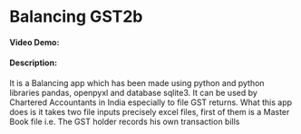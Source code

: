 # Balancing GST2b
#### Video Demo:  <URL HERE>
#### Description:
It is a Balancing app which has been made using python and python libraries pandas, openpyxl and database sqlite3. It can be used by Chartered Accountants in India especially to file GST returns. What this app does is it takes two file inputs precisely excel files, first of them is a Master Book file i.e. The GST holder records his own transaction bills 